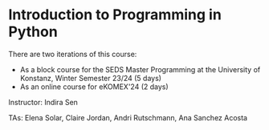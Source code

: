 # Introduction to Programming in Python

There are two iterations of this course:
- As a block course for the SEDS Master Programming at the University of Konstanz, Winter Semester 23/24 (5 days)
- As an online course for eKOMEX'24 (2 days)

Instructor: Indira Sen

TAs: Elena Solar, Claire Jordan, Andri Rutschmann, Ana Sanchez Acosta

